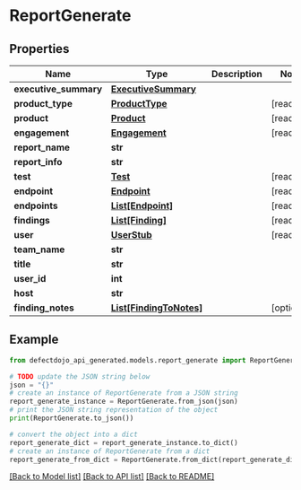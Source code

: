 # ReportGenerate


## Properties

Name | Type | Description | Notes
------------ | ------------- | ------------- | -------------
**executive_summary** | [**ExecutiveSummary**](ExecutiveSummary.md) |  | 
**product_type** | [**ProductType**](ProductType.md) |  | [readonly] 
**product** | [**Product**](Product.md) |  | [readonly] 
**engagement** | [**Engagement**](Engagement.md) |  | [readonly] 
**report_name** | **str** |  | 
**report_info** | **str** |  | 
**test** | [**Test**](Test.md) |  | [readonly] 
**endpoint** | [**Endpoint**](Endpoint.md) |  | [readonly] 
**endpoints** | [**List[Endpoint]**](Endpoint.md) |  | [readonly] 
**findings** | [**List[Finding]**](Finding.md) |  | [readonly] 
**user** | [**UserStub**](UserStub.md) |  | [readonly] 
**team_name** | **str** |  | 
**title** | **str** |  | 
**user_id** | **int** |  | 
**host** | **str** |  | 
**finding_notes** | [**List[FindingToNotes]**](FindingToNotes.md) |  | [optional] 

## Example

```python
from defectdojo_api_generated.models.report_generate import ReportGenerate

# TODO update the JSON string below
json = "{}"
# create an instance of ReportGenerate from a JSON string
report_generate_instance = ReportGenerate.from_json(json)
# print the JSON string representation of the object
print(ReportGenerate.to_json())

# convert the object into a dict
report_generate_dict = report_generate_instance.to_dict()
# create an instance of ReportGenerate from a dict
report_generate_from_dict = ReportGenerate.from_dict(report_generate_dict)
```
[[Back to Model list]](../README.md#documentation-for-models) [[Back to API list]](../README.md#documentation-for-api-endpoints) [[Back to README]](../README.md)


